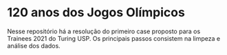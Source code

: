 # 120 anos dos Jogos Olímpicos

Nesse repositório há a resolução do primeiro case proposto para os Trainees 2021 do Turing USP. 
Os principais passos consistem na limpeza e análise dos dados.  
